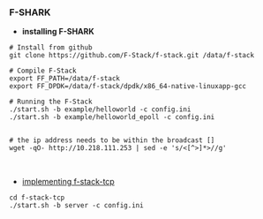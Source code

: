 ### F-SHARK

- **installing F-SHARK**
```
# Install from github
git clone https://github.com/F-Stack/f-stack.git /data/f-stack

# Compile F-Stack
export FF_PATH=/data/f-stack
export FF_DPDK=/data/f-stack/dpdk/x86_64-native-linuxapp-gcc

# Running the F-Stack
./start.sh -b example/helloworld -c config.ini
./start.sh -b example/helloworld_epoll -c config.ini


# the ip address needs to be within the broadcast []
wget -qO- http://10.218.111.253 | sed -e 's/<[^>]*>//g'
```

<br>

- [implementing f-stack-tcp](f-stack-tcp)
```
cd f-stack-tcp
./start.sh -b server -c config.ini
```
